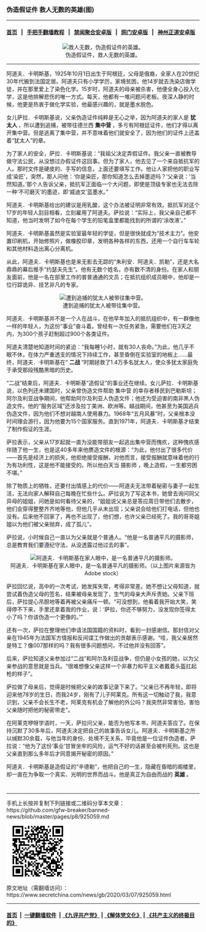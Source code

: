 ### 伪造假证件 救人无数的英雄(图)
------------------------

#### [首页](https://github.com/gfw-breaker/banned-news/blob/master/README.md) &nbsp;&nbsp;|&nbsp;&nbsp; [手把手翻墙教程](https://github.com/gfw-breaker/guides/wiki) &nbsp;&nbsp;|&nbsp;&nbsp; [禁闻聚合安卓版](https://github.com/gfw-breaker/bn-android) &nbsp;&nbsp;|&nbsp;&nbsp; [网门安卓版](https://github.com/oGate2/oGate) &nbsp;&nbsp;|&nbsp;&nbsp; [神州正道安卓版](https://github.com/SzzdOgate/update) 



<div class="article_right" style="fone-color:#000">
 <p style="text-align:center">
  <img alt="救人无数，伪造假证件的英雄。" src="//img3.secretchina.com/pic/2020/3-6/p2642191a574767336-ss.jpg"/>
  <br>
   伪造假证件，救人无数的英雄。
   <span id="hideid" name="hideid" style="color:red;display:none;">
    <span href="https://www.secretchina.com">
    </span>
   </span>
  </br>
 </p>
 <div id="txt-mid1-t21-2017">
  

---


  </div>
 </div>
 <p>
  阿道夫．卡明斯基，1925年10月1日出生于阿根廷，父母是俄裔，全家人在20世纪30年代搬到法国定居。阿道夫只有小学学历，家境贫困，他14岁就去洗染店做学徒，并在那里爱上了染色化学。15岁时，阿道夫的母亲被杀害，他便全身心投入化学，这是他排解悲伤的唯一方式。每天，他都有一堆问题问老板。夜深人静的时候，他更是热衷于做化学实验，他最感兴趣的，就是墨水脱色。
  <span id="hideid" name="hideid" style="color:red;display:none;">
   <span href="https://www.secretchina.com">
   </span>
  </span>
 </p>
 <p>
  女儿萨拉．卡明斯基说，父亲伪造证件纯粹是无心之举，因为阿道夫的家人是
  <strong>
   <span href="https://www.secretchina.com/news/gb/tag/犹太人" target="_blank">
    犹太人
   </span>
  </strong>
  ，所以遭到追捕，被带往德兰西
  <strong>
   集中营
  </strong>
  ，多亏有阿根廷证件，他们才得以离开集中营。但是逃离了集中营，并不意味着他们就安全了，因为他们的证件上还盖着“犹太人”的章。
 </p>
 <p>
  为了家人的安全，萨拉．卡明斯基说：“我祖父决定弄假证件。我父亲一直被教导做守法公民，从没想过办假证件这回事。但为了家人，他去见了一个来自抵抗军的人。那时文件是硬皮的、手写的信息，上面还要填写工作。他让人家把他的职业写成‘染匠’，突然，那人问他：‘你是染匠，那你知道怎么去掉墨迹吗？’父亲说：‘当然知道。’那个人告诉父亲，抵抗军正面临一个大问题，即使是顶级专家也无法去除一种‘不可磨灭’的墨迹，即‘威迪文’蓝墨水。”
 </p>
 <p>
  阿道夫．卡明斯基给出的建议是用乳酸，这个办法被证明非常有效。抵抗军对这个17岁的年轻人刮目相看，立刻雇用了阿道夫。萨拉说：“实际上，我父亲自己都不知道，他当时发明了如今在每个学生的铅笔盒里都能找到的所谓的‘涂改液’。”
 </p>
 <p>
  阿道夫．卡明斯基虽然是实验室最年轻的学徒，但是很快就成为“技术主力”。他安置印刷机，开始修照片，做橡胶印章，发明各种各样的东西，还用一个自行车车轮和其他材料造出离心分离机。
 </p>
 <p>
  从此，阿道夫．卡明斯基也是来无影去无踪的“朱利安．阿道夫．凯勒”，还是大名鼎鼎的幕后推手“约瑟夫先生”。他有无数个姓名，亦有数不清的身份。在家人和朋友面前，他是一名在部里工作的普普通通的文员；在抵抗组织成员眼中，他却是一位行踪诡异、技艺非凡的专家。
 </p>
 <p style="text-align: center;">
  <img alt="遭到追捕的犹太人被带往集中营。" src="//img3.secretchina.com/pic/2020/3-4/p2640362a508892863-ss.jpg"/>
  <br>
   遭到追捕的犹太人被带往集中营。
  </br>
 </p>
 <p>
  阿道夫．卡明斯基并不是一个人在战斗，在他早年加入的抵抗组织中，有一群像他一样的年轻人，为这份“事业”奋斗着。曾经有一次任务紧急，需要他们在3天之内，为300个孩子赶制超过900个各类证件。
 </p>
 <p>
  阿道夫清楚地知道时间的紧迫：“我每睡1小时，就有30人丧命。”为此，他几乎不眠不休，在体力严重透支的情况下持续工作，甚至昏倒在实验室的地板上……最终，阿道夫．卡明斯基在“
  <strong>
   <span href="https://www.secretchina.com/news/gb/tag/二战" target="_blank">
    二战
   </span>
  </strong>
  ”时期拯救了1.4万多名犹太人，使众多犹太家庭免于承受那段残酷黑暗的历史。
 </p>
 <p>
  “二战”结束后，阿道夫．卡明斯基“造假证”的事业还在继续。女儿萨拉．卡明斯基说，以色列还未建国时，父亲曾伪造文件帮助
  <span href="https://www.secretchina.com/news/gb/tag/集中营" target="_blank">
   集中营
  </span>
  的幸存者移民到巴勒斯坦；阿尔及利亚战争期间，他帮助阿尔及利亚人伪造文件；他还为受迫害的南非黑人伪造文件。他的“服务区域”还涉及拉丁美洲、欧洲等。越战期间，他甚至为美国逃兵伪造文件，因为他们不想对越南人使用暴力。1968年“五月风暴”时，父亲根本没时间理会游行，因为他要为15个国家服务。直到1971年，阿道夫．卡明斯基才结束了制作假证的生涯。
 </p>
 <p>
  萨拉表示，父亲从17岁起就一直为没能带朋友一起逃出集中营而愧疚，这种愧疚感伴随了他一生，也是这40多年来他赝造文件的根源：“为此，他付出了很多代价——首先是经济上的损失，他拒绝接受报酬，对他而言，接受报酬就意味着他的行为有功利性，这是他不能接受的。所以他白天当
  <span href="https://www.secretchina.com/news/gb/tag/摄影师" target="_blank">
   摄影师
  </span>
  ，晚上造假，一生都穷困不堪。”
 </p>
 <p>
  除了物质上的牺牲，还要付出情感上的代价——阿道夫无法带着秘密与妻子一起生活，无法向家人解释自己每晚在忙些什么。萨拉说为了写这本书，她曾去询问同父异母的姐姐，问她是如何看待父亲的，“姐姐说父亲总是答应周日带他们去散步，他们会穿得整整齐齐地等他，但他几乎从未出现；父亲说会给他们打电话，但他也没有。后来他不回家了，再也不出现了，他们想，也许父亲已经死了。我的哥哥姐姐以为他们被父亲抛弃，成了孤儿”。
 </p>
 <p>
  萨拉说，小时候自己一直以为父亲就是个普通人。“他是一名普通平凡的摄影师，总是教育我们要遵纪守法，从没透露过他过去的事”。
 </p>
 <p style="text-align: center;">
  <img alt="阿道夫．卡明斯基在家人眼中，是一名普通平凡的摄影师。" src="//img3.secretchina.com/pic/2019/12-9/p2578942a917606344-ss.jpg"/>
  <br>
   阿道夫．卡明斯基在家人眼中，是一名普通平凡的摄影师。（以上图片来源皆为Adobe stock）
  </br>
 </p>
 <p>
  萨拉回忆说，高中的一次考试，她发挥失常，考得非常差。她不想让父母知道，就尝试着伪造父母的签名，结果被母亲发现了，生气的母亲大声斥责她。父亲下班后，萨拉提心吊胆地等着再被父亲痛斥一顿。“可没想到，他看着我开始大笑，笑得停不下来，手里还拿着我的作业，说：‘萨拉，你还不够努力，没发现你签得太小了吗？你该伪造一个更像的。’”
 </p>
 <p>
  还有一次，萨拉在整理他们申请法国国籍的资料时，看到一封感谢信。那封信对父亲在1945年为法国军方情报和反间谍工作做出的贡献表示感谢。“哇，我父亲居然是特工？像007那样的吗？我有很多问题想问，不过他并没有回答”。
 </p>
 <p>
  后来，萨拉知道父亲参加过“二战”和阿尔及利亚战争，但仍是小女孩的她，以为父亲参战的意思就是当兵。“很难想像父亲这样一个非暴力和平主义者戴着头盔扛起枪的样子”。
 </p>
 <p>
  萨拉做了母亲后，觉得是时候把父亲的故事记录下来了。“父亲已不再年轻，即将迎来他78岁的生日，而我24岁，刚有了儿子阿莱克。所有这一切触动了我，我意识到，父亲不会长生不老，阿莱克有机会了解他的外公吗？我突然非常害怕，害怕父亲随时把他的秘密带走”。
 </p>
 <p>
  在阿莱克咿呀学语时，一天，萨拉问父亲，能否为他写本书，阿道夫答应了。在保持沉默了30多年后，阿道夫决定把自己的故事告诉女儿。阿道夫．卡明斯基之所以缄默30余载，与他当年的身份、处境不无关系，毕竟他是一位证件伪造者。萨拉说：“他为了这份‘事业’甘冒坐牢的风险，运气不好的话甚至会被判死刑。这也是父亲直到那么多年后才同意揭开秘密的原因。”
 </p>
 <p>
  阿道夫．卡明斯基是造假证的“辛德勒”，他把自己的一生，隐藏在昏暗的阁楼里，却一直在为争取一个真实、光明的世界而战斗。他是真正为自由而战的
  <strong>
   <span href="https://www.secretchina.com/news/gb/tag/英雄" target="_blank">
    英雄
   </span>
  </strong>
  。
  <center>
   <div>
    <div id="txt-mid2-t22-2017" style="display: block;  max-height: 351px;  overflow: hidden;">
     <div id="SC-21xxx">
     </div>
     <ins class="adsbygoogle" data-ad-client="ca-pub-1276641434651360" data-ad-format="auto" data-ad-slot="4301710469" data-full-width-responsive="true" style="display:block">
     </ins>
    </div>
   </div>
  </center>
  <div style="padding-top:12px;">
  </div>
 </p>
</div>

<hr/>
手机上长按并复制下列链接或二维码分享本文章：<br/>
https://github.com/gfw-breaker/banned-news/blob/master/pages/p8/925059.md <br/>
<a href='https://github.com/gfw-breaker/banned-news/blob/master/pages/p8/925059.md'><img src='https://github.com/gfw-breaker/banned-news/blob/master/pages/p8/925059.md.png'/></a> <br/>
原文地址（需翻墙访问）：https://www.secretchina.com/news/gb/2020/03/07/925059.html


------------------------
#### [首页](https://github.com/gfw-breaker/banned-news/blob/master/README.md) &nbsp;|&nbsp; [一键翻墙软件](https://github.com/gfw-breaker/nogfw/blob/master/README.md) &nbsp;| [《九评共产党》](https://github.com/gfw-breaker/9ping.md/blob/master/README.md#九评之一评共产党是什么) | [《解体党文化》](https://github.com/gfw-breaker/jtdwh.md/blob/master/README.md) | [《共产主义的终极目的》](https://github.com/gfw-breaker/gczydzjmd.md/blob/master/README.md)


<img src='http://gfw-breaker.win/banned-news/pages/p8/925059.md' width='0px' height='0px'/>